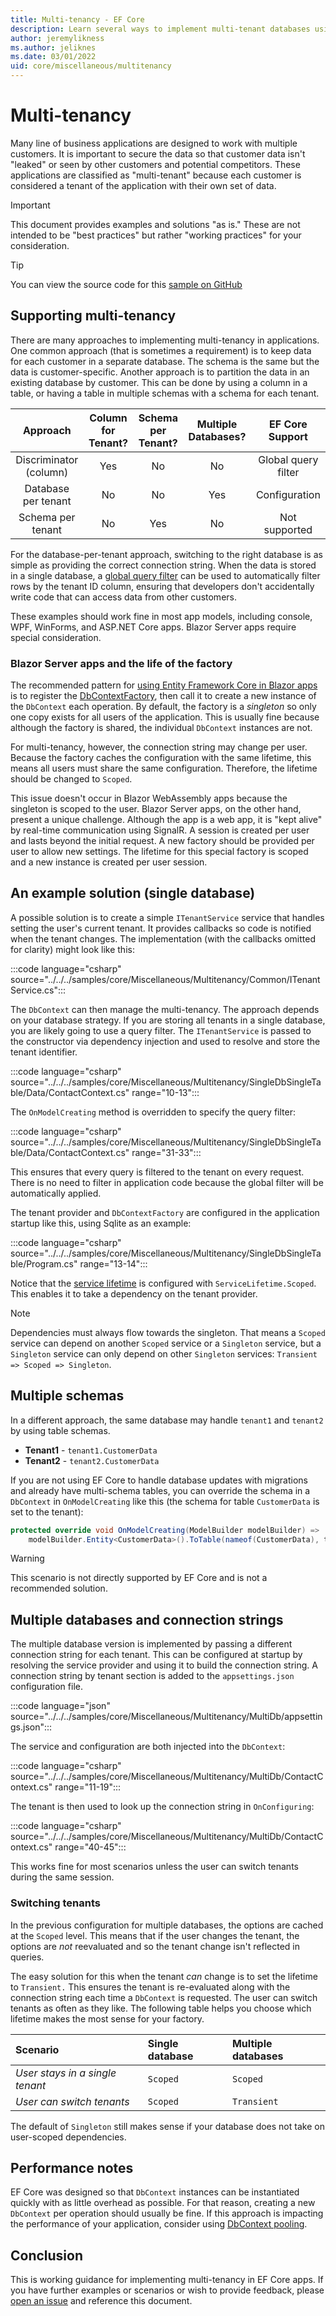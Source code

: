 ```yaml
---
title: Multi-tenancy - EF Core
description: Learn several ways to implement multi-tenant databases using Entity Framework Core.
author: jeremylikness
ms.author: jeliknes
ms.date: 03/01/2022
uid: core/miscellaneous/multitenancy
---
```

# Multi-tenancy

Many line of business applications are designed to work with multiple customers. It is important to secure the data so that customer data isn't "leaked" or seen by other customers and potential competitors. These applications are classified as "multi-tenant" because each customer is considered a tenant of the application with their own set of data.

> [!IMPORTANT]
> This document provides examples and solutions "as is." These are not intended to be "best practices" but rather "working practices" for your consideration.

> [!TIP]
> You can view the source code for this [sample on GitHub](https://github.com/dotnet/EntityFramework.Docs/tree/main/samples/core/Miscellaneous/Multitenancy)

## Supporting multi-tenancy

There are many approaches to implementing multi-tenancy in applications. One common approach (that is sometimes a requirement) is to keep data for each customer in a separate database. The schema is the same but the data is customer-specific. Another approach is to partition the data in an existing database by customer. This can be done by using a column in a table, or having a table in multiple schemas with a schema for each tenant.

|Approach|Column for Tenant?|Schema per Tenant?|Multiple Databases?|EF Core Support|
|:--:|:--:|:--:|:--:|:--:|
|Discriminator (column)|Yes|No|No|Global query filter|
|Database per tenant|No|No|Yes|Configuration|
|Schema per tenant|No|Yes|No|Not supported|

For the database-per-tenant approach, switching to the right database is as simple as providing the correct connection string. When the data is stored in a single database, a [global query filter](/ef/core/querying/filters) can be used to automatically filter rows by the tenant ID column, ensuring that developers don't accidentally write code that can access data from other customers.

These examples should work fine in most app models, including console, WPF, WinForms, and ASP.NET Core apps. Blazor Server apps require special consideration.

### Blazor Server apps and the life of the factory

The recommended pattern for [using Entity Framework Core in Blazor apps](/aspnet/core/blazor/blazor-server-ef-core) is to register the [DbContextFactory](/ef/core/dbcontext-configuration/#using-a-dbcontext-factory-eg-for-blazor), then call it to create a new instance of the `DbContext` each operation. By default, the factory is a _singleton_ so only one copy exists for all users of the application. This is usually fine because although the factory is shared, the individual `DbContext` instances are not.

For multi-tenancy, however, the connection string may change per user. Because the factory caches the configuration with the same lifetime, this means all users must share the same configuration. Therefore, the lifetime should be changed to `Scoped`.

This issue doesn't occur in Blazor WebAssembly apps because the singleton is scoped to the user. Blazor Server apps, on the other hand, present a unique challenge. Although the app is a web app, it is "kept alive" by real-time communication using SignalR. A session is created per user and lasts beyond the initial request. A new factory should be provided per user to allow new settings. The lifetime for this special factory is scoped and a new instance is created per user session.

## An example solution (single database)

A possible solution is to create a simple `ITenantService` service that handles setting the user's current tenant. It provides callbacks so code is notified when the tenant changes. The implementation (with the callbacks omitted for clarity) might look like this:

:::code language="csharp" source="../../../samples/core/Miscellaneous/Multitenancy/Common/ITenantService.cs":::

The `DbContext` can then manage the multi-tenancy. The approach depends on your database strategy. If you are storing all tenants in a single database, you are likely going to use a query filter. The `ITenantService` is passed to the constructor via dependency injection and used to resolve and store the tenant identifier.

:::code language="csharp" source="../../../samples/core/Miscellaneous/Multitenancy/SingleDbSingleTable/Data/ContactContext.cs" range="10-13":::

The `OnModelCreating` method is overridden to specify the query filter:

:::code language="csharp" source="../../../samples/core/Miscellaneous/Multitenancy/SingleDbSingleTable/Data/ContactContext.cs" range="31-33":::

This ensures that every query is filtered to the tenant on every request. There is no need to filter in application code because the global filter will be automatically applied.

The tenant provider and `DbContextFactory` are configured in the application startup like this, using Sqlite as an example:

:::code language="csharp" source="../../../samples/core/Miscellaneous/Multitenancy/SingleDbSingleTable/Program.cs" range="13-14":::

Notice that the [service lifetime](/dotnet/core/extensions/dependency-injection#service-lifetimes) is configured with `ServiceLifetime.Scoped`. This enables it to take a dependency on the tenant provider.

> [!NOTE]
> Dependencies must always flow towards the singleton. That means a `Scoped` service can depend on another `Scoped` service or a `Singleton` service, but a `Singleton` service can only depend on other `Singleton` services: `Transient => Scoped => Singleton`.

## Multiple schemas

In a different approach, the same database may handle `tenant1` and `tenant2` by using table schemas.

- **Tenant1** - `tenant1.CustomerData`
- **Tenant2** - `tenant2.CustomerData`

If you are not using EF Core to handle database updates with migrations and already have multi-schema tables, you can override the schema in a `DbContext` in `OnModelCreating` like this (the schema for table `CustomerData` is set to the tenant):

```csharp
protected override void OnModelCreating(ModelBuilder modelBuilder) =>
    modelBuilder.Entity<CustomerData>().ToTable(nameof(CustomerData), tenant);
```

> [!WARNING]
> This scenario is not directly supported by EF Core and is not a recommended solution.

## Multiple databases and connection strings

The multiple database version is implemented by passing a different connection string for each tenant. This can be configured at startup by resolving the service provider and using it to build the connection string. A connection string by tenant section is added to the `appsettings.json` configuration file.  

:::code language="json" source="../../../samples/core/Miscellaneous/Multitenancy/MultiDb/appsettings.json":::

The service and configuration are both injected into the `DbContext`:

:::code language="csharp" source="../../../samples/core/Miscellaneous/Multitenancy/MultiDb/ContactContext.cs" range="11-19":::

The tenant is then used to look up the connection string in `OnConfiguring`:

:::code language="csharp" source="../../../samples/core/Miscellaneous/Multitenancy/MultiDb/ContactContext.cs" range="40-45":::

This works fine for most scenarios unless the user can switch tenants during the same session.

### Switching tenants

In the previous configuration for multiple databases, the options are cached at the `Scoped` level. This means that if the user changes the tenant, the options are _not_ reevaluated and so the tenant change isn't reflected in queries.

The easy solution for this when the tenant _can_ change is to set the lifetime to `Transient.` This ensures the tenant is re-evaluated along with the connection string each time a `DbContext` is requested. The user can switch tenants as often as they like. The following table helps you choose which lifetime makes the most sense for your factory.

|**Scenario**|**Single database**|**Multiple databases**|
|:--|:--|:--|
|_User stays in a single tenant_|`Scoped`|`Scoped`|
|_User can switch tenants_|`Scoped`|`Transient`|

The default of `Singleton` still makes sense if your database does not take on user-scoped dependencies.

## Performance notes

EF Core was designed so that `DbContext` instances can be instantiated quickly with as little overhead as possible. For that reason, creating a new `DbContext` per operation should usually be fine. If this approach is impacting the performance of your application, consider using [DbContext pooling](xref:core/performance/advanced-performance-topics).

## Conclusion

This is working guidance for implementing multi-tenancy in EF Core apps. If you have further examples or scenarios or wish to provide feedback, please [open an issue](https://github.com/dotnet/EntityFramework.Docs/issues/new) and reference this document.
